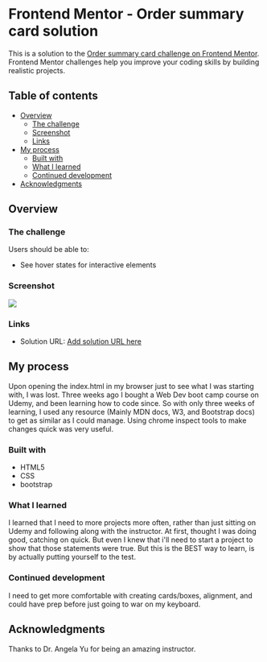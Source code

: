 # Frontend Mentor - Order summary card solution

This is a solution to the [Order summary card challenge on Frontend Mentor](https://www.frontendmentor.io/challenges/order-summary-component-QlPmajDUj). Frontend Mentor challenges help you improve your coding skills by building realistic projects.

## Table of contents

- [Overview](#overview)
  - [The challenge](#the-challenge)
  - [Screenshot](#screenshot)
  - [Links](#links)
- [My process](#my-process)
  - [Built with](#built-with)
  - [What I learned](#what-i-learned)
  - [Continued development](#continued-development)
- [Acknowledgments](#acknowledgments)



## Overview

### The challenge

Users should be able to:

- See hover states for interactive elements

### Screenshot

![](./design/Ordersummay.png)



### Links

- Solution URL: [Add solution URL here](https://anoiid.github.io/OrderSummary/)

## My process

Upon opening the index.html in my browser just to see what I was starting with, I was lost. Three weeks ago I bought a Web Dev
boot camp course on Udemy, and been learning how to code since. So with only three weeks of learning, I used any resource (Mainly MDN docs, W3, and Bootstrap docs) to get as similar as I could manage. Using chrome inspect tools to make changes quick was very useful.

### Built with

- HTML5
- CSS
- bootstrap


### What I learned

I learned that I need to more projects more often, rather than just sitting on Udemy and following along with the instructor.
At first, thought I was doing good, catching on quick. But even I knew that i'll need to start a project to show that those statements were true. But this is the BEST way to learn, is by actually putting yourself to the test.




### Continued development

I need to get more comfortable with creating cards/boxes, alignment, and could have prep before just going to war on my keyboard.  


## Acknowledgments

Thanks to Dr. Angela Yu for being an amazing instructor.
